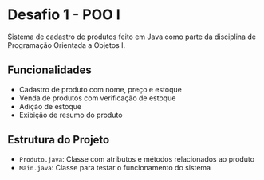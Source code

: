 # Desafio 1 - POO I

Sistema de cadastro de produtos feito em Java como parte da disciplina de Programação Orientada a Objetos I.

## Funcionalidades

- Cadastro de produto com nome, preço e estoque
- Venda de produtos com verificação de estoque
- Adição de estoque
- Exibição de resumo do produto

## Estrutura do Projeto

- `Produto.java`: Classe com atributos e métodos relacionados ao produto
- `Main.java`: Classe para testar o funcionamento do sistema
